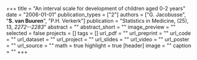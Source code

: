 +++
title = "An interval scale for development of children aged 0-2 years"
date = "2006-01-01"
publication_types = ["2"]
authors = ["G. Jacobusse", "**S. van Buuren**", "P.H. Verkerk"]
publication = "Statistics in Medicine, (25), 13, _2272--2283_"
abstract = ""
abstract_short = ""
image_preview = ""
selected = false
projects = []
tags = []
url_pdf = ""
url_preprint = ""
url_code = ""
url_dataset = ""
url_project = ""
url_slides = ""
url_video = ""
url_poster = ""
url_source = ""
math = true
highlight = true
[header]
image = ""
caption = ""
+++
